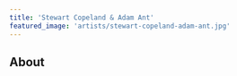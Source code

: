 ```yaml
---
title: 'Stewart Copeland & Adam Ant'
featured_image: 'artists/stewart-copeland-adam-ant.jpg'
---
```


## About


